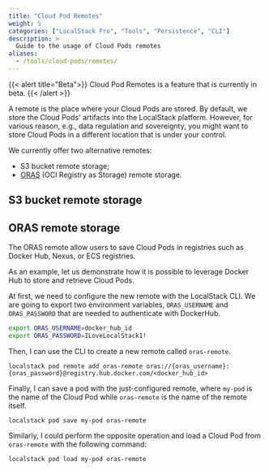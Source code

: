 ```yaml
---
title: "Cloud Pod Remotes"
weight: 5
categories: ["LocalStack Pro", "Tools", "Persistence", "CLI"]
description: >
  Guide to the usage of Cloud Pods remotes
aliases:
  - /tools/cloud-pods/remotes/
---
```


{{< alert title="Beta">}}
Cloud Pod Remotes is a feature that is currently in beta.
{{< /alert >}}

A remote is the place where your Cloud Pods are stored.
By default, we store the Cloud Pods' artifacts into the LocalStack platform.
However, for various reason, e.g., data regulation and sovereignty, you might want to store Cloud Pods in a different location that is under your control.

We currently offer two alternative remotes:
- S3 bucket remote storage;
- [ORAS](https://oras.land/) (OCI Registry as Storage) remote storage.

## S3 bucket remote storage

## ORAS remote storage
The ORAS remote allow users to save Cloud Pods in registries such as Docker Hub, Nexus, or ECS registries.

As an example, let us demonstrate how it is possible to leverage Docker Hub to store and retrieve Cloud Pods.

At first, we need to configure the new remote with the LocalStack CLI.
We are going to export two environment variables, `ORAS_USERNAME` and `ORAS_PASSWORD` that are needed to authenticate with DockerHub.

```bash
export ORAS_USERNAME=docker_hub_id
export ORAS_PASSWORD=ILoveLocalStack1!
```

Then, I can use the CLI to create a new remote called `oras-remote`.

```shell
localstack pod remote add oras-remote oras://{oras_username}:{oras_password}@registry.hub.docker.com/<docker_hub_id>
```

Finally, I can save a pod with the just-configured remote, where `my-pod` is the name of the Cloud Pod while `oras-remote` is the name of the remote itself.

```shell
localstack pod save my-pod oras-remote
```

Similarly, I could perform the opposite operation and load a Cloud Pod from `oras-remote` with the following command:

```shell
localstack pod load my-pod oras-remote
```
